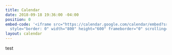 ```yaml
---
title: Calendar
date: 2018-09-18 19:36:00 -04:00
position: 0
embed-code: '<iframe src="https://calendar.google.com/calendar/embed?src=info%40neighborsunitedma.org&ctz=America%2FNew_York"
  style="border: 0" width="800" height="600" frameborder="0" scrolling="no"></iframe>'
layout: calendar
---
```


test